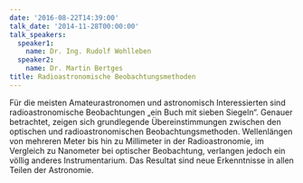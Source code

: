 ```yaml
---
date: '2016-08-22T14:39:00'
talk_date: '2014-11-28T00:00:00'
talk_speakers:
  speaker1:
    name: Dr. Ing. Rudolf Wohlleben
  speaker2:
    name: Dr. Martin Bertges
title: Radioastronomische Beobachtungsmethoden
---
```


Für die meisten Amateurastronomen und astronomisch Interessierten sind radioastronomische Beobachtungen „ein Buch mit sieben Siegeln“. Genauer betrachtet, zeigen sich grundlegende Übereinstimmungen zwischen den optischen und radioastronomischen Beobachtungsmethoden. Wellenlängen von mehreren Meter bis hin zu Millimeter in der Radioastronomie, im Vergleich zu Nanometer bei optischer Beobachtung, verlangen jedoch ein völlig anderes Instrumentarium. Das Resultat sind neue Erkenntnisse in allen Teilen der Astronomie.